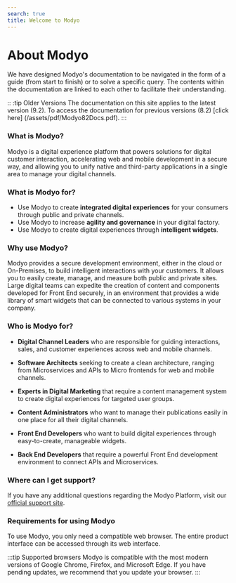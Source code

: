 ```yaml
---
search: true
title: Welcome to Modyo
---
```


# About Modyo

We have designed Modyo's documentation to be navigated in the form of a guide (from start to finish) or to solve a specific query. The contents within the documentation are linked to each other to facilitate their understanding.

:: :tip Older Versions
The documentation on this site applies to the latest version (9.2). To access the documentation for previous versions (8.2) [click here] (/assets/pdf/Modyo82Docs.pdf). 
:::

### What is Modyo?

Modyo is a digital experience platform that powers solutions for digital customer interaction, accelerating web and mobile development in a secure way, and allowing you to unify native and third-party applications in a single area to manage your digital channels.

### What is Modyo for?

* Use Modyo to create **integrated digital experiences** for your consumers through public and private channels.
* Use Modyo to increase **agility and governance** in your digital factory.
* Use Modyo to create digital experiences through **intelligent widgets**.

### Why use Modyo?

Modyo provides a secure development environment, either in the cloud or On-Premises, to build intelligent interactions with your customers. It allows you to easily create, manage, and measure both public and private sites. Large digital teams can expedite the creation of content and components developed for Front End securely, in an environment that provides a wide library of smart widgets that can be connected to various systems in your company.

### Who is Modyo for?

* **Digital Channel Leaders** who are responsible for guiding interactions, sales, and customer experiences across web and mobile channels.

* **Software Architects** seeking to create a clean architecture, ranging from Microservices and APIs to Micro frontends for web and mobile channels.

* **Experts in Digital Marketing** that require a content management system to create digital experiences for targeted user groups.

* **Content Administrators** who want to manage their publications easily in one place for all their digital channels.

* **Front End Developers** who want to build digital experiences through easy-to-create, manageable widgets.

* **Back End Developers** that require a powerful Front End development environment to connect APIs and Microservices.

### Where can I get support?

If you have any additional questions regarding the Modyo Platform, visit our [official support site](https://support.modyo.com/hc/en-us).

### Requirements for using Modyo

To use Modyo, you only need a compatible web browser. The entire product interface can be accessed through its web interface.

:::tip Supported browsers
Modyo is compatible with the most modern versions of Google Chrome, Firefox, and Microsoft Edge.
If you have pending updates, we recommend that you update your browser.
:::